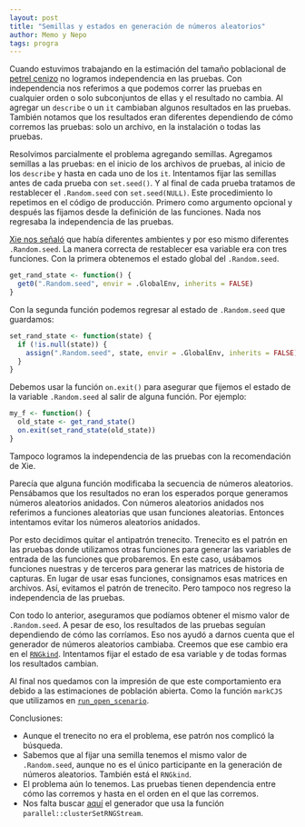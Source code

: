 ```yaml
---
layout: post
title: "Semillas y estados en generación de números aleatorios"
author: Memo y Nepo
tags: progra
---
```


Cuando estuvimos trabajando en la estimación del tamaño poblacional de [petrel cenizo](https://bitbucket.org/IslasGECI/pollos_petrel/src/develop/) no logramos independencia en las pruebas.
Con independencia nos referimos a que podemos correr las pruebas en cualquier orden o solo subconjuntos de ellas y el resultado no cambia.
Al agregar un `describe` o un `it` cambiaban algunos resultados en las pruebas.
También notamos que los resultados eran diferentes dependiendo de cómo corremos las pruebas: solo un archivo, en la instalación o todas las pruebas.

Resolvimos parcialmente el problema agregando semillas. 
Agregamos semillas a las pruebas: en el inicio de los archivos de pruebas, al inicio de los `describe` y hasta en cada uno de los `it`. 
Intentamos fijar las semillas antes de cada prueba con `set.seed()`. 
Y al final de cada prueba tratamos de restablecer el `.Random.seed` con `set.seed(NULL)`.
Este procedimiento lo repetimos en el código de producción.
Primero como argumento opcional y después las fijamos desde la definición de las funciones.
Nada nos regresaba la independencia de las pruebas.

[Xie nos señaló](http://www.questionflow.org/2019/08/13/local-randomness-in-r/) que había diferentes ambientes y por eso mismo diferentes `.Random.seed`.
La manera correcta de restablecer esa variable era con tres funciones.
Con la primera obtenemos el estado global del `.Random.seed`.
``` R
get_rand_state <- function() {
  get0(".Random.seed", envir = .GlobalEnv, inherits = FALSE)
}
```
Con la segunda función podemos regresar al estado de `.Random.seed` que guardamos:
``` R
set_rand_state <- function(state) {
  if (!is.null(state)) {
    assign(".Random.seed", state, envir = .GlobalEnv, inherits = FALSE)
  }
}
```
Debemos usar la función `on.exit()` para asegurar que fijemos el estado de la variable `.Random.seed` al salir de alguna función.
Por ejemplo:
```R
my_f <- function() {
  old_state <- get_rand_state()
  on.exit(set_rand_state(old_state))
}
```
Tampoco logramos la independencia de las pruebas con la recomendación de Xie. 

Parecía que alguna función modificaba la secuencia de números aleatorios.
Pensábamos que los resultados no eran los esperados porque generamos números aleatorios anidados.
Con números aleatorios anidados nos referimos a funciones aleatorias que usan funciones aleatorias.
Entonces intentamos evitar los números aleatorios anidados. 

Por esto decidimos quitar el antipatrón trenecito.
Trenecito es el patrón en las pruebas donde utilizamos otras funciones para generar las variables de entrada de las funciones que probaremos.
En este caso, usábamos funciones nuestras y de terceros para generar las matrices de historia de capturas.
En lugar de usar esas funciones, consignamos esas matrices en archivos. 
Así, evitamos el patrón de trenecito. 
Pero tampoco nos regreso la independencia de las pruebas.

Con todo lo anterior, aseguramos que podíamos obtener el mismo valor de `.Random.seed`. 
A pesar de eso, los resultados de las pruebas seguían dependiendo de cómo las corríamos.
Eso nos ayudó a darnos cuenta que el generador de números aleatorios cambiaba. 
Creemos que ese cambio era en el [`RNGkind`](https://stat.ethz.ch/R-manual/R-devel/library/base/html/Random.html). 
Intentamos fijar el estado de esa variable y de todas formas los resultados cambian.

Al final nos quedamos con la impresión de que este comportamiento era debido a las estimaciones de población abierta. 
Como la función `markCJS` que utilizamos en [`run_open_scenario`](https://bitbucket.org/IslasGECI/pollos_petrel/src/249618c60f39e5a6350958103750629ab57b30a4/chicks.petrel/R/get_quantiles.R#lines-92).


Conclusiones:
- Aunque el trenecito no era el problema, ese patrón nos complicó la búsqueda.
- Sabemos que al fijar una semilla tenemos el mismo valor de `.Random.seed`, aunque no es el único participante en la generación de números aleatorios. También está el `RNGkind`.
- El problema aún lo tenemos. Las pruebas tienen dependencia entre cómo las corremos y hasta en el orden en el que las corremos.
- Nos falta buscar [aquí](https://github.com/bmcclintock/multimark/blob/ab30507251e55573e5cf268201b8889ceedda2a9/R/CJS.R#L895) el generador que usa la función `parallel::clusterSetRNGStream`.
